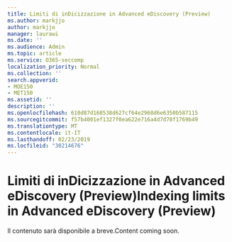 ```yaml
---
title: Limiti di inDicizzazione in Advanced eDiscovery (Preview)
ms.author: markjjo
author: markjjo
manager: laurawi
ms.date: ''
ms.audience: Admin
ms.topic: article
ms.service: O365-seccomp
localization_priority: Normal
ms.collection: ''
search.appverid:
- MOE150
- MET150
ms.assetid: ''
description: ''
ms.openlocfilehash: 610d87d168538d627cf64e2968d6e6350b587115
ms.sourcegitcommit: f57b4001ef1327f0ea622e716a4d7d78f1769b49
ms.translationtype: MT
ms.contentlocale: it-IT
ms.lasthandoff: 02/23/2019
ms.locfileid: "30214676"
---
```

# <a name="indexing-limits-in-advanced-ediscovery-preview"></a><span data-ttu-id="8b6c3-102">Limiti di inDicizzazione in Advanced eDiscovery (Preview)</span><span class="sxs-lookup"><span data-stu-id="8b6c3-102">Indexing limits in Advanced eDiscovery (Preview)</span></span>

<span data-ttu-id="8b6c3-103">Il contenuto sarà disponibile a breve.</span><span class="sxs-lookup"><span data-stu-id="8b6c3-103">Content coming soon.</span></span>
